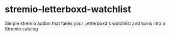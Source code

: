 # stremio-letterboxd-watchlist

Simple stremio addon that takes your Letterboxd's watchlist and turns into a Stremio catalog
